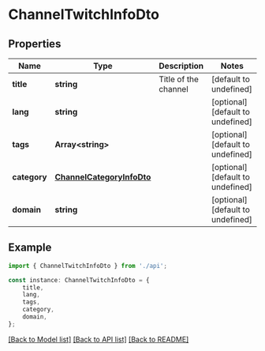 # ChannelTwitchInfoDto


## Properties

Name | Type | Description | Notes
------------ | ------------- | ------------- | -------------
**title** | **string** | Title of the channel | [default to undefined]
**lang** | **string** |  | [optional] [default to undefined]
**tags** | **Array&lt;string&gt;** |  | [optional] [default to undefined]
**category** | [**ChannelCategoryInfoDto**](ChannelCategoryInfoDto.md) |  | [optional] [default to undefined]
**domain** | **string** |  | [optional] [default to undefined]

## Example

```typescript
import { ChannelTwitchInfoDto } from './api';

const instance: ChannelTwitchInfoDto = {
    title,
    lang,
    tags,
    category,
    domain,
};
```

[[Back to Model list]](../README.md#documentation-for-models) [[Back to API list]](../README.md#documentation-for-api-endpoints) [[Back to README]](../README.md)
